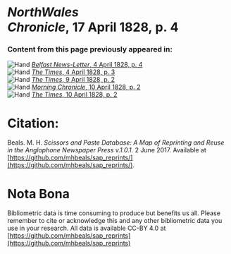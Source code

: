 # *NorthWales Chronicle*, 17 April 1828, p. 4  
  
### Content from this page previously appeared in:  
![Hand](http://scissorsandpaste.net/wp-content/uploads/2017/06/smallhandpointer.png) [*Belfast News-Letter*, 4 April 1828, p. 4](https://mhbeals.github.io/sap_html/Belfast-News-Letter/Belfast-News-Letter-4-April-1828-p-4)  
![Hand](http://scissorsandpaste.net/wp-content/uploads/2017/06/smallhandpointer.png) [*The Times*, 4 April 1828, p. 3](https://mhbeals.github.io/sap_html/The-Times/The-Times-4-April-1828-p-3)  
![Hand](http://scissorsandpaste.net/wp-content/uploads/2017/06/smallhandpointer.png) [*The Times*, 9 April 1828, p. 2](https://mhbeals.github.io/sap_html/The-Times/The-Times-9-April-1828-p-2)  
![Hand](http://scissorsandpaste.net/wp-content/uploads/2017/06/smallhandpointer.png) [*Morning Chronicle*, 10 April 1828, p. 2](https://mhbeals.github.io/sap_html/Morning-Chronicle/Morning-Chronicle-10-April-1828-p-2)  
![Hand](http://scissorsandpaste.net/wp-content/uploads/2017/06/smallhandpointer.png) [*The Times*, 10 April 1828, p. 2](https://mhbeals.github.io/sap_html/The-Times/The-Times-10-April-1828-p-2)  


# Citation: 

Beals. M. H. *Scissors and Paste Database: A Map of Reprinting and Reuse in the Anglophone Newspaper Press v.1.0.1.* 2 June 2017. Available at [https://github.com/mhbeals/sap_reprints/](https://github.com/mhbeals/sap_reprints/). 

# Nota Bona

Bibliometric data is time consuming to produce but benefits us all. Please remember to cite or acknowledge this and any other bibliometric data you use in your research. All data is available CC-BY 4.0 at [https://github.com/mhbeals/sap_reprints](https://github.com/mhbeals/sap_reprints)
